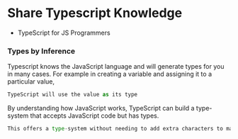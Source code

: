 # Share Typescript Knowledge
- TypeScript for JS Programmers
### Types by Inference
Typescript knows the JavaScript language and will generate types for you in many cases.
For example in creating a variable and assigning it to a particular value, 
```javascript
TypeScript will use the value as its type

```
By understanding how JavaScript works, TypeScript can build a type-system that accepts JavaScript code but has types.
```python
This offers a type-system without needing to add extra characters to make types explicit in your code. That’s how TypeScript knows that helloWorld is a string in the above example.
```
